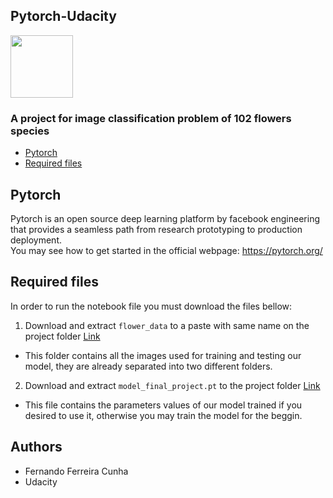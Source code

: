 ## Pytorch-Udacity
<img src="https://pytorch.org/assets/images/pytorch-logo.png" width="100">

### A project for image classification problem of 102 flowers species

- [Pytorch](#pytorch)
- [Required files](#files)

## <a name="pytorch"></a>Pytorch
Pytorch is an open source deep learning platform by facebook engineering that provides a seamless path from research prototyping to production deployment.<br>
You may see how to get started in the official webpage: <a href="https://pytorch.org/">https://pytorch.org/</a>

## <a name="files"></a>Required files
In order to run the notebook file you must download the files bellow:<br>
1) Download and extract `flower_data` to a paste with same name on the project folder <a href="https://drive.google.com/open?id=1JlcE8LtZjgLKlDvAGyNb9jJw8un35VeS">Link</a>
  - This folder contains all the images used for training and testing our model, they are already separated into two different folders. 
2) Download and extract `model_final_project.pt` to the project folder <a href="https://drive.google.com/open?id=1U4OSKNO1S3fdx4MsuoR2otKJVp6jT2SE">Link</a> 
  - This file contains the parameters values of our model trained if you desired to use it, otherwise you may train the model for the beggin.

## Authors
- Fernando Ferreira Cunha
- Udacity
